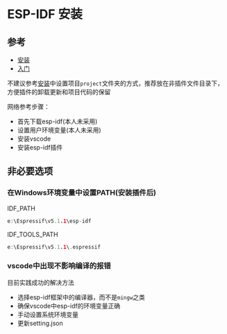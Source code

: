 # ESP-IDF 安装

## 参考

- [安装](https://www.bilibili.com/video/BV1ah4y177mR/?spm_id_from=333.788.top_right_bar_window_custom_collection.content.click&vd_source=0aba2f1927cca4db51a7dad74151f079)
- [入门](https://www.bilibili.com/video/BV1nR4y1o7VE/?spm_id_from=333.788.top_right_bar_window_custom_collection.content.click&vd_source=0aba2f1927cca4db51a7dad74151f079)

不建议参考[安装](https://www.bilibili.com/video/BV1ah4y177mR/?spm_id_from=333.788.top_right_bar_window_custom_collection.content.click&vd_source=0aba2f1927cca4db51a7dad74151f079)中设置项目`project`文件夹的方式，推荐放在非插件文件目录下，方便插件的卸载更新和项目代码的保留

网络参考步骤：

- 首先下载esp-idf(本人未采用)
- 设置用户环境变量(本人未采用)
- 安装vscode
- 安装esp-idf插件

## 非必要选项

### 在Windows环境变量中设置PATH(安装插件后)

IDF_PATH

```C
e:\Espressif\v5.1.1\esp-idf
```

IDF_TOOLS_PATH

```C
e:\Espressif\v5.1.1\.espressif
```

### vscode中出现不影响编译的报错

目前实践成功的解决方法

- 选择esp-idf框架中的编译器，而不是`mingw`之类
- 确保vscode中esp-idf的环境变量正确
- 手动设置系统环境变量
- 更新setting.json
